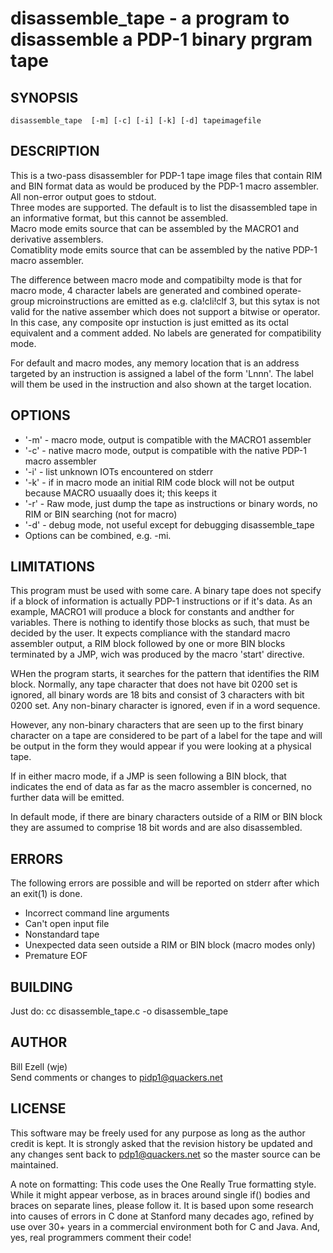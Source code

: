 # disassemble_tape - a program to disassemble a PDP-1 binary prgram tape

## SYNOPSIS
```
disassemble_tape  [-m] [-c] [-i] [-k] [-d] tapeimagefile
```
## DESCRIPTION
This is a two-pass disassembler for PDP-1 tape image files that contain RIM and BIN format data
as would be produced by the PDP-1 macro assembler.
All non-error output goes to stdout.  
Three modes are supported.
The default is to list the disassembled tape in an informative format, but this cannot be assembled.  
Macro mode emits source that can be assembled by the MACRO1 and derivative assemblers.  
Comatiblity mode emits source that can be assembled by the native PDP-1 macro assembler.  

The difference between macro mode and compatibilty mode is that for macro mode, 4 character labels are generated
and combined operate-group microinstructions are
emitted as e.g. cla!cli!clf 3, but this sytax is not valid for the native assember which does not support
a bitwise or operator.
In this case, any composite opr instuction is just emitted as its octal equivalent and a comment added.
No labels are generated for compatibility mode.

For default and macro modes, any memory location that is an address targeted by an instruction is assigned
a label of the form 'Lnnn'.
The label will them be used in the instruction and also shown at the target location.

## OPTIONS
- '-m' - macro mode, output is compatible with the MACRO1 assembler
- '-c' - native macro mode, output is compatible with the native PDP-1 macro assembler
- '-i' - list unknown IOTs encountered on stderr
- '-k' - if in macro mode an initial RIM code block will not be output because MACRO usuaally does it; this keeps it
- '-r' - Raw mode, just dump the tape as instructions or binary words, no RIM or BIN searching (not for macro)
- '-d' - debug mode, not useful except for debugging disassemble_tape
- Options can be combined, e.g. -mi.

## LIMITATIONS
This program must be used with some care. A binary tape does not specify if a block of information is actually
PDP-1 instructions or if it's data. As an example, MACRO1 will produce a block for constants and andther
for variables. There is nothing to identify those blocks as such, that must be decided by the user.
It expects compliance with the standard macro assembler output, a RIM block followed by one or more BIN blocks
terminated by a JMP, wich was produced by the macro 'start' directive.  

WHen the program starts, it searches for the pattern that identifies the RIM block.
Normally, any tape character that does not have bit 0200 set is ignored,
all binary words are 18 bits and consist of 3 characters with bit 0200 set.
Any non-binary character is ignored, even if in a word sequence.

However, any non-binary characters that are seen up to the first binary character on a tape are considered to be
part of a label for the tape and will be output in the form they would appear if you were looking at a physical tape.

If in either macro mode, if a JMP is seen following a BIN block, that indicates the end of data as far as the
macro assembler is concerned, no further data will be emitted.  

In default mode, if there are binary characters outside of a RIM or BIN block
they are assumed to comprise 18 bit words and are also disassembled.
## ERRORS
The following errors are possible and will be reported on stderr after which an exit(1) is done.
- Incorrect command line arguments
- Can't open input file
- Nonstandard tape
- Unexpected data seen outside a RIM or BIN block (macro modes only)
- Premature EOF

## BUILDING
Just do:
cc disassemble_tape.c -o disassemble_tape

## AUTHOR
Bill Ezell (wje)  
Send comments or changes to pidp1@quackers.net
## LICENSE
This software may be freely used for any purpose as long as the author credit is kept.
It is strongly asked that the revision history be updated and any changes sent back to pdp1@quackers.net so
the master source can be maintained.

A note on formatting:
This code uses the One Really True formatting style.
While it might appear verbose, as in braces around single if() bodies and braces on separate lines,
please follow it.
It is based upon some research into causes of errors in C done at Stanford many decades ago, refined
by use over 30+ years in a commercial environment both for C and Java.
And, yes, real programmers comment their code!
